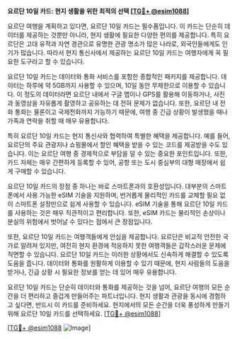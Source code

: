 **요르단 10일 카드: 현지 생활을 위한 최적의 선택 [[TG💪+ @esim1088](https://t.me/s/esim1088)]**

요르단 여행을 계획하고 있다면, 요르단 10일 카드는 필수품입니다. 이 카드는 단순히 데이터를 제공하는 것뿐만 아니라, 현지 생활에 필요한 다양한 편의를 제공합니다. 특히 요르단은 고대 유적과 자연 경관으로 유명한 관광 명소가 많은 나라로, 외국인들에게도 인기가 많습니다. 따라서 현지 통신사에서 제공하는 요르단 10일 카드는 여행자에게 꼭 필요한 도구라고 할 수 있습니다.

요르단 10일 카드는 데이터와 통화 서비스를 포함한 종합적인 패키지를 제공합니다. 데이터는 하루에 약 5GB까지 사용할 수 있으며, 10일 동안 무제한으로 이용할 수 있습니다. 이 정도의 데이터라면 요르단 내에서 구글 맵이나 GPS를 활용해 이동하거나, 사진과 동영상을 자유롭게 촬영하고 공유하는 데 전혀 문제가 없습니다. 또한, 요르단 내 전화 통화는 물론이고 국제전화까지 가능하기 때문에, 여행 중 긴급 상황이 발생했을 때나 가족과 연락을 취할 때 매우 유용합니다.

특히 요르단 10일 카드는 현지 통신사와 협력하여 특별한 혜택을 제공합니다. 예를 들어, 요르단의 주요 관광지나 쇼핑몰에서 할인 혜택을 받을 수 있는 코드를 제공받을 수도 있습니다. 이는 요르단 여행 중 경제적으로 부담을 덜 수 있는 중요한 포인트입니다. 또한, 카드 자체는 매우 간편하게 등록할 수 있어, 공항 또는 도시 중심부의 대형 매장에서 쉽게 구매할 수 있습니다.

요르단 10일 카드의 장점 중 하나는 바로 스마트폰과의 호환성입니다. 대부분의 스마트폰에서 사용 가능한 eSIM 기술을 지원하며, 번거롭게 물리적인 카드를 교체할 필요 없이 스마트폰 설정만으로 쉽게 사용할 수 있습니다. eSIM 기술을 통해 요르단 10일 카드를 사용하는 것은 매우 직관적이고 편리합니다. 또한, eSIM 카드는 물리적인 손상이나 분실의 위험에서 벗어날 수 있다는 점에서 큰 장점입니다.

또한, 요르단 10일 카드는 여행객들에게 안심을 제공합니다. 요르단은 비교적 안전한 국가로 알려져 있지만, 여전히 현지 환경에 적응하지 못한 여행객들은 갑작스러운 문제에 직면할 수 있습니다. 요르단 10일 카드는 이러한 상황에서도 신속하게 해결할 수 있도록 도움을 줍니다. 데이터와 통화를 원활하게 이용할 수 있기 때문에, 현지 사람들의 도움을 받거나, 긴급 상황 시 필요한 정보를 얻는 데 있어 매우 유용합니다.

요르단 10일 카드는 단순히 데이터와 통화를 제공하는 것을 넘어, 요르단 여행의 모든 순간을 더 편리하고 즐겁게 만들어주는 파트너입니다. 현지 생활과 관광을 동시에 경험하고 싶다면, 반드시 이 카드를 준비하세요. 현지에서의 모든 순간을 더욱 풍성하게 만들기 위해 요르단 10일 카드를 선택하세요. [[TG💪+ @esim1088](https://t.me/s/esim1088)]

[[TG💪+ @esim1088](https://t.me/s/esim1088) ![Image](https://i.postimg.cc/Y0z9fWf4/image.png)]